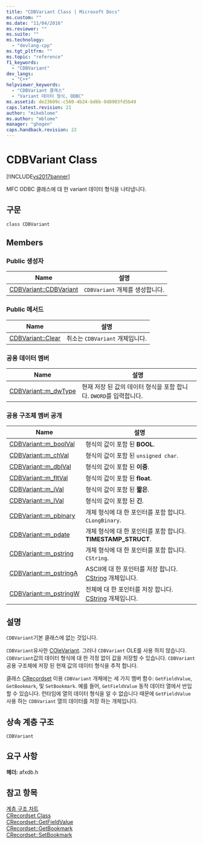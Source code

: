 ```yaml
---
title: "CDBVariant Class | Microsoft Docs"
ms.custom: ""
ms.date: "11/04/2016"
ms.reviewer: ""
ms.suite: ""
ms.technology: 
  - "devlang-cpp"
ms.tgt_pltfrm: ""
ms.topic: "reference"
f1_keywords: 
  - "CDBVariant"
dev_langs: 
  - "C++"
helpviewer_keywords: 
  - "CDBVariant 클래스"
  - "Variant 데이터 형식, ODBC"
ms.assetid: de23609c-c560-4b24-bd6b-9d8903fd5b49
caps.latest.revision: 21
author: "mikeblome"
ms.author: "mblome"
manager: "ghogen"
caps.handback.revision: 22
---
```

# CDBVariant Class
[!INCLUDE[vs2017banner](../../assembler/inline/includes/vs2017banner.md)]

MFC ODBC 클래스에 대 한 variant 데이터 형식을 나타냅니다.  
  
## 구문  
  
```  
class CDBVariant  
```  
  
## Members  
  
### Public 생성자  
  
|Name|설명|  
|----------|--------|  
|[CDBVariant::CDBVariant](../Topic/CDBVariant::CDBVariant.md)|`CDBVariant` 개체를 생성합니다.|  
  
### Public 메서드  
  
|Name|설명|  
|----------|--------|  
|[CDBVariant::Clear](../Topic/CDBVariant::Clear.md)|취소는 `CDBVariant` 개체입니다.|  
  
### 공용 데이터 멤버  
  
|Name|설명|  
|----------|--------|  
|[CDBVariant::m\_dwType](../Topic/CDBVariant::m_dwType.md)|현재 저장 된 값의 데이터 형식을 포함 합니다.  `DWORD`를 입력합니다.|  
  
### 공용 구조체 멤버 공개  
  
|Name|설명|  
|----------|--------|  
|[CDBVariant::m\_boolVal](../Topic/CDBVariant::m_boolVal.md)|형식의 값이 포함 된  **BOOL**.|  
|[CDBVariant::m\_chVal](../Topic/CDBVariant::m_chVal.md)|형식의 값이 포함 된 `unsigned char`.|  
|[CDBVariant::m\_dblVal](../Topic/CDBVariant::m_dblVal.md)|형식의 값이 포함 된  **이중**.|  
|[CDBVariant::m\_fltVal](../Topic/CDBVariant::m_fltVal.md)|형식의 값이 포함 된  **float**.|  
|[CDBVariant::m\_iVal](../Topic/CDBVariant::m_iVal.md)|형식의 값이 포함 된  **짧은**.|  
|[CDBVariant::m\_lVal](../Topic/CDBVariant::m_lVal.md)|형식의 값이 포함 된  **긴**.|  
|[CDBVariant::m\_pbinary](../Topic/CDBVariant::m_pbinary.md)|개체 형식에 대 한 포인터를 포함 합니다. `CLongBinary`.|  
|[CDBVariant::m\_pdate](../Topic/CDBVariant::m_pdate.md)|개체 형식에 대 한 포인터를 포함 합니다.  **TIMESTAMP\_STRUCT**.|  
|[CDBVariant::m\_pstring](../Topic/CDBVariant::m_pstring.md)|개체 형식에 대 한 포인터를 포함 합니다. `CString`.|  
|[CDBVariant::m\_pstringA](../Topic/CDBVariant::m_pstringA.md)|ASCII에 대 한 포인터를 저장 합니다.  [CString](../../atl-mfc-shared/reference/cstringt-class.md) 개체입니다.|  
|[CDBVariant::m\_pstringW](../Topic/CDBVariant::m_pstringW.md)|전체에 대 한 포인터를 저장 합니다.  [CString](../../atl-mfc-shared/reference/cstringt-class.md) 개체입니다.|  
  
## 설명  
 `CDBVariant`기본 클래스에 없는 것입니다.  
  
 `CDBVariant`유사한  [COleVariant](../../mfc/reference/colevariant-class.md). 그러나 `CDBVariant` OLE를 사용 하지 않습니다.  `CDBVariant`값의 데이터 형식에 대 한 걱정 없이 값을 저장할 수 있습니다.  `CDBVariant`공용 구조체에 저장 된 현재 값의 데이터 형식을 추적 합니다.  
  
 클래스  [CRecordset](../../mfc/reference/crecordset-class.md) 이용 `CDBVariant` 개체에는 세 가지 멤버 함수: `GetFieldValue`, `GetBookmark`, 및 `SetBookmark`.  예를 들어, `GetFieldValue` 동적 데이터 열에서 반입할 수 있습니다.  런타임에 열의 데이터 형식을 알 수 없습니다 때문에 `GetFieldValue` 사용 하는 `CDBVariant` 열의 데이터를 저장 하는 개체입니다.  
  
## 상속 계층 구조  
 `CDBVariant`  
  
## 요구 사항  
 **헤더:**  afxdb.h  
  
## 참고 항목  
 [계층 구조 차트](../../mfc/hierarchy-chart.md)   
 [CRecordset Class](../../mfc/reference/crecordset-class.md)   
 [CRecordset::GetFieldValue](../Topic/CRecordset::GetFieldValue.md)   
 [CRecordset::GetBookmark](../Topic/CRecordset::GetBookmark.md)   
 [CRecordset::SetBookmark](../Topic/CRecordset::SetBookmark.md)